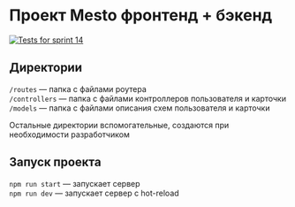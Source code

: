 # Проект Mesto фронтенд + бэкенд

[![Tests for sprint 14](https://github.com/KarpovYuri/express-mesto-gha/actions/workflows/tests-14-sprint.yml/badge.svg)](https://github.com/KarpovYuri/express-mesto-gha/actions/workflows/tests-14-sprint.yml)

## Директории

`/routes` — папка с файлами роутера  
`/controllers` — папка с файлами контроллеров пользователя и карточки  
`/models` — папка с файлами описания схем пользователя и карточки

Остальные директории вспомогательные, создаются при необходимости разработчиком

## Запуск проекта

`npm run start` — запускает сервер  
`npm run dev` — запускает сервер с hot-reload
